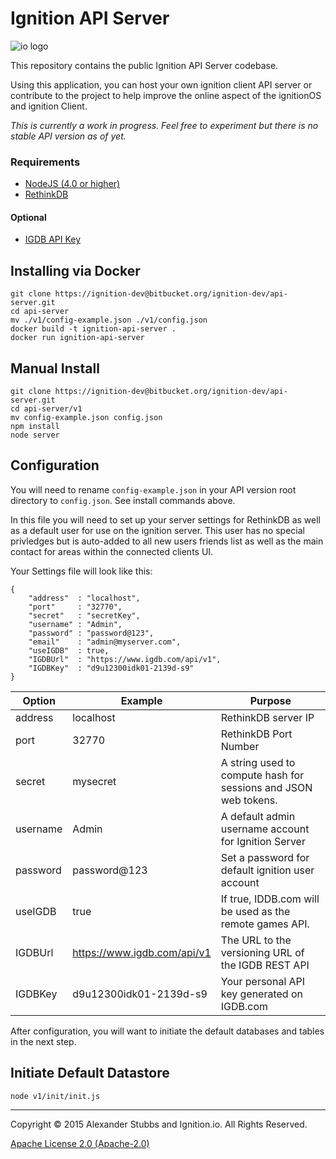 # Ignition API Server

![io logo](http://i.imgur.com/G7Uwcoq.png)

This repository contains the public Ignition API Server codebase.

Using this application, you can host your own ignition client API server or contribute to the project to help improve the online aspect of the ignitionOS and ignition Client. 

*This is currently a work in progress. Feel free to experiment but there is no stable API version as of yet.*


### Requirements

* [NodeJS (4.0 or higher)](https://nodejs.org)
* [RethinkDB](http://rethinkdb.com/)

#### Optional
* [IGDB API Key](https://www.igdb.com/api/request)

## Installing via Docker
	
	git clone https://ignition-dev@bitbucket.org/ignition-dev/api-server.git
	cd api-server
    mv ./v1/config-example.json ./v1/config.json
    docker build -t ignition-api-server .
    docker run ignition-api-server

## Manual Install
    git clone https://ignition-dev@bitbucket.org/ignition-dev/api-server.git
	cd api-server/v1
	mv config-example.json config.json
	npm install
	node server
	
## Configuration

You will need to rename `config-example.json` in your API version root directory to `config.json`. See install commands above.

In this file you will need to set up your server settings for RethinkDB as well as a default user for use on the ignition server. This user has no special privledges but is auto-added to all new users friends list as well as the main contact for areas within the connected clients UI.

Your Settings file will look like this:

	{
		"address"  : "localhost",  
		"port"	   : "32770",     
		"secret"   : "secretKey", 
		"username" : "Admin",
		"password" : "password@123",
		"email"    : "admin@myserver.com",
		"useIGDB"  : true,
		"IGDBUrl"  : "https://www.igdb.com/api/v1",
		"IGDBKey"  : "d9u12300idk01-2139d-s9"
	} 

| Option  |  Example | Purpose  |   
|---|---|---|
| address  |  localhost |  RethinkDB server IP  |   
| port | 32770  | RethinkDB Port Number  |   
| secret  | mysecret  | A string used to compute hash for sessions and JSON web tokens.   |   
| username  | Admin  |  A default admin username account for Ignition Server |   
|  password |  password@123 | Set a password for default ignition user account  |   
| useIGDB  | true  | If true, IDDB.com will be used as the remote games API.  |   
|  IGDBUrl | https://www.igdb.com/api/v1  | The URL to the versioning URL of the IGDB REST API |   
| IGDBKey  | d9u12300idk01-2139d-s9  | Your personal API key generated on IGDB.com  |   

After configuration, you will want to initiate the default databases and tables in the next step.
## Initiate Default Datastore
    node v1/init/init.js

----
Copyright &copy; 2015 Alexander Stubbs and Ignition.io. All Rights Reserved. 

[Apache License 2.0 (Apache-2.0)](https://tldrlegal.com/license/apache-license-2.0-%28apache-2.0%29#summary)